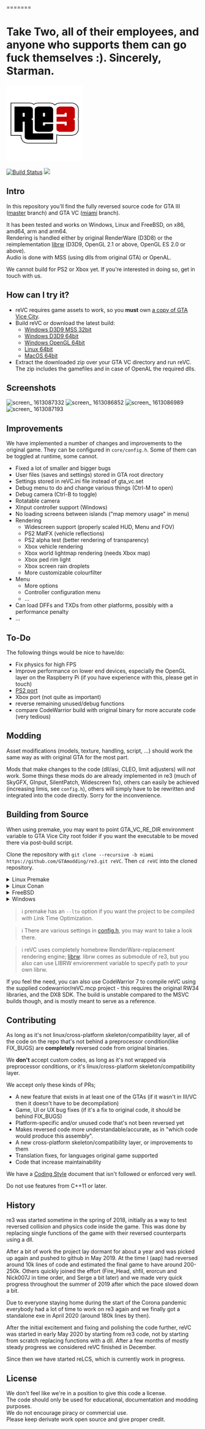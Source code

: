 =======
# Take Two, all of their employees, and anyone who supports them can go fuck themselves :). Sincerely, Starman. 

<img src="https://github.com/GTAmodding/re3/blob/miami/logo.png?raw=true" alt="reVC logo" width="200">

[![Build Status](https://img.shields.io/endpoint.svg?url=https%3A%2F%2Factions-badge.atrox.dev%2FGTAmodding%2Fre3%2Fbadge%3Fref%3Dmiami&style=flat)](https://actions-badge.atrox.dev/GTAmodding/re3/goto?ref=miami)
<a href="https://discord.gg/ERYg58ttcE"><img src="https://img.shields.io/badge/discord-join-7289DA.svg?logo=discord&longCache=true&style=flat" /></a>

## Intro

In this repository you'll find the fully reversed source code for GTA III ([master](https://github.com/GTAmodding/re3/tree/master/) branch) and GTA VC ([miami](https://github.com/GTAmodding/re3/tree/miami/) branch).

It has been tested and works on Windows, Linux and FreeBSD, on x86, amd64, arm and arm64.\
Rendering is handled either by original RenderWare (D3D8)
or the reimplementation [librw](https://github.com/aap/librw) (D3D9, OpenGL 2.1 or above, OpenGL ES 2.0 or above).\
Audio is done with MSS (using dlls from original GTA) or OpenAL.

We cannot build for PS2 or Xbox yet. If you're interested in doing so, get in touch with us.

## How can I try it?

- reVC requires game assets to work, so you **must** own [a copy of GTA Vice City](https://store.steampowered.com/app/12110/Grand_Theft_Auto_Vice_City/).
- Build reVC or download the latest build:
  - [Windows D3D9 MSS 32bit](https://nightly.link/GTAmodding/re3/workflows/reVC_msvc_x86/miami/reVC_Release_win-x86-librw_d3d9-mss.zip)
  - [Windows D3D9 64bit](https://nightly.link/GTAmodding/re3/workflows/reVC_msvc_amd64/miami/reVC_Release_win-amd64-librw_d3d9-oal.zip)
  - [Windows OpenGL 64bit](https://nightly.link/GTAmodding/re3/workflows/reVC_msvc_amd64/miami/reVC_Release_win-amd64-librw_gl3_glfw-oal.zip)
  - [Linux 64bit](https://nightly.link/GTAmodding/re3/workflows/build-cmake-conan/miami/ubuntu-latest-gl3.zip)
  - [MacOS 64bit](https://nightly.link/GTAmodding/re3/workflows/build-cmake-conan/miami/macos-latest-gl3.zip)
- Extract the downloaded zip over your GTA VC directory and run reVC. The zip includes the gamefiles and in case of OpenAL the required dlls.

## Screenshots

![screen_ 1613087332](https://user-images.githubusercontent.com/1521437/107714111-f84f3200-6ccc-11eb-902e-d757481d579a.png)
![screen_ 1613086852](https://user-images.githubusercontent.com/1521437/107714115-fa18f580-6ccc-11eb-9de5-eb4cd04865d3.png)
![screen_ 1613086989](https://user-images.githubusercontent.com/1521437/107714103-f38a7e00-6ccc-11eb-88a3-c8c2033c51d6.png)
![screen_ 1613087193](https://user-images.githubusercontent.com/1521437/107714106-f4bbab00-6ccc-11eb-96a9-13821d9b9684.png)

## Improvements

We have implemented a number of changes and improvements to the original game.
They can be configured in `core/config.h`.
Some of them can be toggled at runtime, some cannot.

* Fixed a lot of smaller and bigger bugs
* User files (saves and settings) stored in GTA root directory
* Settings stored in reVC.ini file instead of gta_vc.set
* Debug menu to do and change various things (Ctrl-M to open)
* Debug camera (Ctrl-B to toggle)
* Rotatable camera
* XInput controller support (Windows)
* No loading screens between islands ("map memory usage" in menu)
* Rendering
  * Widescreen support (properly scaled HUD, Menu and FOV)
  * PS2 MatFX (vehicle reflections)
  * PS2 alpha test (better rendering of transparency)
  * Xbox vehicle rendering
  * Xbox world lightmap rendering (needs Xbox map)
  * Xbox ped rim light
  * Xbox screen rain droplets
  * More customizable colourfilter
* Menu
  * More options
  * Controller configuration menu
  * ...
* Can load DFFs and TXDs from other platforms, possibly with a performance penalty
* ...

## To-Do

The following things would be nice to have/do:

* Fix physics for high FPS
* Improve performance on lower end devices, especially the OpenGL layer on the Raspberry Pi (if you have experience with this, please get in touch)
* [PS2 port](https://github.com/GTAmodding/re3/wiki/PS2-port)
* Xbox port (not quite as important)
* reverse remaining unused/debug functions
* compare CodeWarrior build with original binary for more accurate code (very tedious)

## Modding

Asset modifications (models, texture, handling, script, ...) should work the same way as with original GTA for the most part.

Mods that make changes to the code (dll/asi, CLEO, limit adjusters) will *not* work.
Some things these mods do are already implemented in re3 (much of SkyGFX, GInput, SilentPatch, Widescreen fix),
others can easily be achieved (increasing limis, see `config.h`),
others will simply have to be rewritten and integrated into the code directly.
Sorry for the inconvenience.

## Building from Source  

When using premake, you may want to point GTA_VC_RE_DIR environment variable to GTA Vice City root folder if you want the executable to be moved there via post-build script.

Clone the repository with `git clone --recursive -b miami https://github.com/GTAmodding/re3.git reVC`. Then `cd reVC` into the cloned repository.

<details><summary>Linux Premake</summary>

For Linux using premake, proceed: [Building on Linux](https://github.com/GTAmodding/re3/wiki/Building-on-Linux)

</details>

<details><summary>Linux Conan</summary>

Install python and conan, and then run build.
```
conan export vendor/librw librw/master@
mkdir build
cd build
conan install .. reVC/master@ -if build -o reVC:audio=openal -o librw:platform=gl3 -o librw:gl3_gfxlib=glfw --build missing -s reVC:build_type=RelWithDebInfo -s librw:build_type=RelWithDebInfo
conan build .. -if build -bf build -pf package
```
</details>

<details><summary>FreeBSD</summary>

For FreeBSD using premake, proceed: [Building on FreeBSD](https://github.com/GTAmodding/re3/wiki/Building-on-FreeBSD)

</details>

<details><summary>Windows</summary>

Assuming you have Visual Studio 2015/2017/2019:
- Run one of the `premake-vsXXXX.cmd` variants on root folder.
- Open build/reVC.sln with Visual Studio and compile the solution.
    
Microsoft recently discontinued its downloads of the DX9 SDK. You can download an archived version here: https://archive.org/details/dxsdk_jun10

**If you choose OpenAL on Windows** You must read [Running OpenAL build on Windows](https://github.com/GTAmodding/re3/wiki/Running-OpenAL-build-on-Windows).
</details>

> :information_source: premake has an `--lto` option if you want the project to be compiled with Link Time Optimization.

> :information_source: There are various settings in [config.h](https://github.com/GTAmodding/re3/tree/miami/src/core/config.h), you may want to take a look there.

> :information_source: reVC uses completely homebrew RenderWare-replacement rendering engine; [librw](https://github.com/aap/librw/). librw comes as submodule of re3, but you also can use LIBRW enviorenment variable to specify path to your own librw.

If you feel the need, you can also use CodeWarrior 7 to compile reVC using the supplied codewarrior/reVC.mcp project - this requires the original RW34 libraries, and the DX8 SDK. The build is unstable compared to the MSVC builds though, and is mostly meant to serve as a reference.

## Contributing
As long as it's not linux/cross-platform skeleton/compatibility layer, all of the code on the repo that's not behind a preprocessor condition(like FIX_BUGS) are **completely** reversed code from original binaries.  

We **don't** accept custom codes, as long as it's not wrapped via preprocessor conditions, or it's linux/cross-platform skeleton/compatibility layer.

We accept only these kinds of PRs;

- A new feature that exists in at least one of the GTAs (if it wasn't in III/VC then it doesn't have to be decompilation)  
- Game, UI or UX bug fixes (if it's a fix to original code, it should be behind FIX_BUGS)
- Platform-specific and/or unused code that's not been reversed yet
- Makes reversed code more understandable/accurate, as in "which code would produce this assembly".
- A new cross-platform skeleton/compatibility layer, or improvements to them
- Translation fixes, for languages original game supported
- Code that increase maintainability  

We have a [Coding Style](https://github.com/GTAmodding/re3/blob/master/CODING_STYLE.md) document that isn't followed or enforced very well.

Do not use features from C++11 or later.


## History

re3 was started sometime in the spring of 2018,
initially as a way to test reversed collision and physics code
inside the game.
This was done by replacing single functions of the game
with their reversed counterparts using a dll.

After a bit of work the project lay dormant for about a year
and was picked up again and pushed to github in May 2019.
At the time I (aap) had reversed around 10k lines of code and estimated
the final game to have around 200-250k.
Others quickly joined the effort (Fire_Head, shfil, erorcun and Nick007J
in time order, and Serge a bit later) and we made very quick progress
throughout the summer of 2019
after which the pace slowed down a bit.

Due to everyone staying home during the start of the Corona pandemic
everybody had a lot of time to work on re3 again and
we finally got a standalone exe in April 2020 (around 180k lines by then).

After the initial excitement and fixing and polishing the code further,
reVC was started in early May 2020 by starting from re3 code,
not by starting from scratch replacing functions with a dll.
After a few months of mostly steady progress we considered reVC
finished in December.

Since then we have started reLCS, which is currently work in progress.


## License

We don't feel like we're in a position to give this code a license.\
The code should only be used for educational, documentation and modding purposes.\
We do not encourage piracy or commercial use.\
Please keep derivate work open source and give proper credit.
